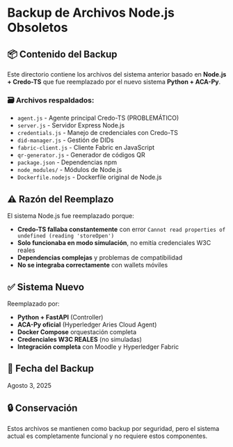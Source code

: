 # Backup de Archivos Node.js Obsoletos

## 📦 Contenido del Backup

Este directorio contiene los archivos del sistema anterior basado en **Node.js + Credo-TS** que fue reemplazado por el nuevo sistema **Python + ACA-Py**.

### 🗃️ Archivos respaldados:
- `agent.js` - Agente principal Credo-TS (PROBLEMÁTICO)
- `server.js` - Servidor Express Node.js
- `credentials.js` - Manejo de credenciales con Credo-TS
- `did-manager.js` - Gestión de DIDs
- `fabric-client.js` - Cliente Fabric en JavaScript  
- `qr-generator.js` - Generador de códigos QR
- `package.json` - Dependencias npm
- `node_modules/` - Módulos de Node.js
- `Dockerfile.nodejs` - Dockerfile original de Node.js

## ⚠️ Razón del Reemplazo

El sistema Node.js fue reemplazado porque:
- **Credo-TS fallaba constantemente** con error `Cannot read properties of undefined (reading 'storeOpen')`
- **Solo funcionaba en modo simulación**, no emitía credenciales W3C reales
- **Dependencias complejas** y problemas de compatibilidad
- **No se integraba correctamente** con wallets móviles

## ✅ Sistema Nuevo

Reemplazado por:
- **Python + FastAPI** (Controller)
- **ACA-Py oficial** (Hyperledger Aries Cloud Agent)
- **Docker Compose** orquestación completa
- **Credenciales W3C REALES** (no simuladas)
- **Integración completa** con Moodle y Hyperledger Fabric

## 📅 Fecha del Backup
Agosto 3, 2025

## 🔒 Conservación
Estos archivos se mantienen como backup por seguridad, pero el sistema actual es completamente funcional y no requiere estos componentes.